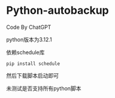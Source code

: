 # Python-autobackup
Code By ChatGPT



python版本为3.12.1



依赖schedule库
```
pip install schedule
```
然后下载脚本启动即可



未测试是否支持所有python脚本
